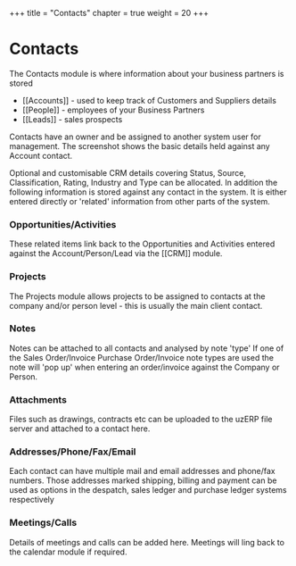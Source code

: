 +++
title = "Contacts"
chapter = true
weight = 20
+++

# Contacts


The Contacts module is where information about your business partners is stored

*  [[Accounts]] - used to keep track of Customers and Suppliers details
*  [[People]] - employees of your Business Partners
*  [[Leads]] - sales prospects

Contacts have an owner and be assigned to another system user for management. The screenshot shows the basic details held against any Account contact.


Optional and customisable CRM details covering Status, Source, Classification, Rating, Industry and Type can be allocated. In addition the following information is stored against any contact in the system. It is either entered directly or 'related' information from other parts of the system.

### Opportunities/Activities

These related items link back to the Opportunities and Activities entered against the Account/Person/Lead via the [[CRM]] module.
     
### Projects

The Projects module allows projects to be assigned to contacts at the company and/or person level - this is usually the main client contact.
     
### Notes

Notes can be attached to all contacts and analysed by note 'type' If one of the Sales Order/Invoice Purchase Order/Invoice note types are used the note will 'pop up' when entering an order/invoice against the Company or Person. 
     
### Attachments

Files such as drawings, contracts etc can be uploaded to the uzERP file server and attached to a contact here.
     
### Addresses/Phone/Fax/Email

Each contact can have multiple mail and email addresses and phone/fax numbers. Those addresses marked shipping, billing and payment can be used as options in the despatch, sales ledger and purchase ledger systems respectively
      
### Meetings/Calls

Details of meetings and calls can be added here. Meetings will ling back to the calendar module if required.